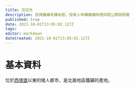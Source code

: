 ```yaml
---
title: 刃羽市
description: 投資鐵礦有賺有賠，投資人申購鐵礦時應詳閱公開說明書
published: true
date: 2021-10-01T13:05:02.127Z
tags: 
editor: markdown
dateCreated: 2021-10-01T13:05:02.127Z
---
```


# 基本資料
位於[西塔堡](/地理/西塔堡)以東的矮人都市，是北盾地區鐵礦的產地。



